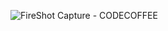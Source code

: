 ![FireShot Capture  - CODECOFFEE](https://github.com/niic-noguee/CODECOFFEE/assets/104528696/0aac337e-5a10-4208-8c50-20d6a4272f54)

